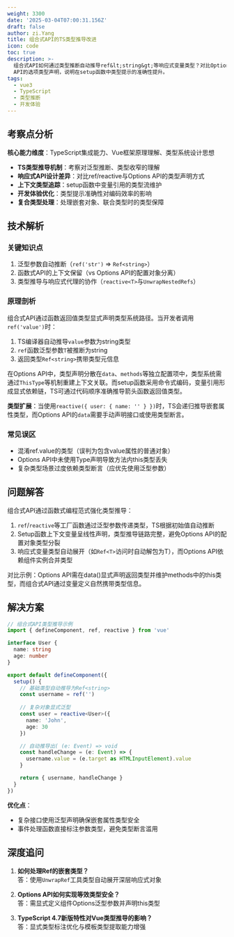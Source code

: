 ```yaml
---
weight: 3300
date: '2025-03-04T07:00:31.156Z'
draft: false
author: zi.Yang
title: 组合式API的TS类型推导改进
icon: code
toc: true
description: >-
  组合式API如何通过类型推断自动推导ref&lt;string&gt;等响应式变量类型？对比Options
  API的选项类型声明，说明在setup函数中类型提示的准确性提升。
tags:
  - vue3
  - TypeScript
  - 类型推断
  - 开发体验
---
```




## 考察点分析

**核心能力维度**：TypeScript集成能力、Vue框架原理理解、类型系统设计思想  

- **TS类型推导机制**：考察对泛型推断、类型收窄的理解  
- **响应式API设计差异**：对比ref/reactive与Options API的类型声明方式  
- **上下文类型追踪**：setup函数中变量引用的类型流维护  
- **开发体验优化**：类型提示准确性对编码效率的影响  
- **复合类型处理**：处理嵌套对象、联合类型时的类型保障  

## 技术解析

### 关键知识点

1. 泛型参数自动推断（`ref('str')` => `Ref<string>`）
2. 函数式API的上下文保留（vs Options API的配置对象分离）
3. 类型推导与响应式代理的协作（`reactive<T>`与`UnwrapNestedRefs`）  

### 原理剖析

组合式API通过函数返回值类型显式声明类型系统路径。当开发者调用`ref('value')`时：  

1. TS编译器自动推导`value`参数为string类型  
2. `ref`函数泛型参数`T`被推断为string  
3. 返回类型`Ref<string>`携带类型元信息  

在Options API中，类型声明分散在`data`、`methods`等独立配置项中，类型系统需通过`ThisType`等机制重建上下文关联。而setup函数采用命令式编码，变量引用形成显式依赖链，TS可通过代码顺序准确推导箭头函数返回值类型。  

**类型扩展**：当使用`reactive({ user: { name: '' } })`时，TS会递归推导嵌套属性类型，而Options API的`data`需要手动声明接口或使用类型断言。  

### 常见误区

- 混淆ref.value的类型（误判为包含value属性的普通对象）  
- Options API中未使用Type声明导致方法内this类型丢失  
- 复杂类型场景过度依赖类型断言（应优先使用泛型参数）  

## 问题解答

组合式API通过函数式编程范式强化类型推导：  

1. `ref`/`reactive`等工厂函数通过泛型参数传递类型，TS根据初始值自动推断  
2. Setup函数上下文变量呈线性声明，类型推导链路完整，避免Options API的配置对象类型分裂  
3. 响应式变量类型自动展开（如`Ref<T>`访问时自动解包为T），而Options API依赖组件实例合并类型  

对比示例：Options API需在data()显式声明返回类型并维护methods中的this类型，而组合式API通过变量定义自然携带类型信息。  

## 解决方案

```typescript
// 组合式API类型推导示例
import { defineComponent, ref, reactive } from 'vue'

interface User {
  name: string
  age: number
}

export default defineComponent({
  setup() {
    // 基础类型自动推导为Ref<string>
    const username = ref('')
    
    // 复杂对象显式泛型
    const user = reactive<User>({
      name: 'John',
      age: 30
    })

    // 自动推导出( (e: Event) => void
    const handleChange = (e: Event) => {
      username.value = (e.target as HTMLInputElement).value
    }

    return { username, handleChange }
  }
})
```

**优化点**：  

- 复杂接口使用泛型声明确保嵌套属性类型安全  
- 事件处理函数直接标注参数类型，避免类型断言滥用  

## 深度追问

1. **如何处理Ref的嵌套类型？**  
答：使用`UnwrapRef`工具类型自动展开深层响应式对象  

2. **Options API如何实现等效类型安全？**  
答：需显式定义组件Options泛型参数并声明this类型  

3. **TypeScript 4.7新版特性对Vue类型推导的影响？**  
答：显式类型标注优化与模板类型提取能力增强
